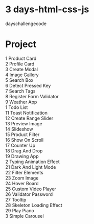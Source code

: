 # 3 days-html-css-js
dayschallengecode
#	Project	   
 1	Product Card	   
 2	Profile Card	   
 3	Create Modal	   
 4	Image Gallery	   
 5	Search Box	   
 6	Detect Pressed Key	   
 7	Search Tags	   
 8	Register Form Validator	   
 9	Weather App	   
1 	Todo List	   
11	Toast Notification	   
12	Create Range Slider	   
13	Preview Image	   
14	Slideshow	   
15	Product Filter	   
16	Show On Scroll	   
17	Counter Up	   
18	Drag And Drop	   
19	Drawing App	   
2 	Typing Animation Effect	   
21	Dark And Light Mode	   
22	Filter Elements	   
23	Zoom Image	   
24	Hover Board	   
25	Custom Video Player	   
26	Validator Password	   
27	Tooltip	   
28	Skeleton Loading Effect	   
29	Play Piano	   
3 	Simple Carousel	   